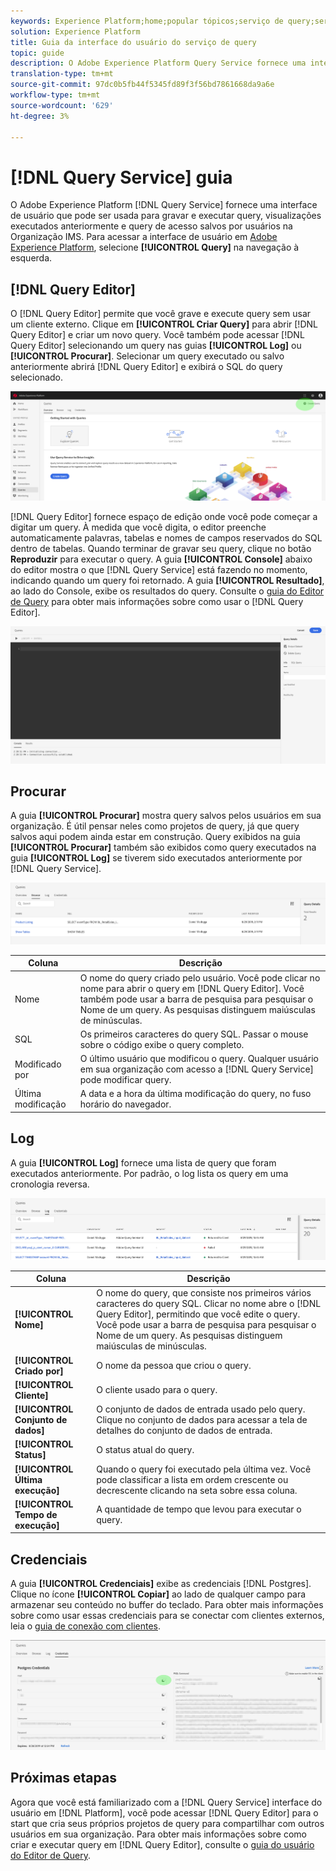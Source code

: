 ```yaml
---
keywords: Experience Platform;home;popular tópicos;serviço de query;serviço de Query;query;editor de query;editor de Query;editor de Query;
solution: Experience Platform
title: Guia da interface do usuário do serviço de query
topic: guide
description: O Adobe Experience Platform Query Service fornece uma interface de usuário que pode ser usada para gravar e executar query, visualização de query executados anteriormente e acessar query salvos por usuários na organização IMS.
translation-type: tm+mt
source-git-commit: 97dc0b5fb44f5345fd89f3f56bd7861668da9a6e
workflow-type: tm+mt
source-wordcount: '629'
ht-degree: 3%

---
```



# [!DNL Query Service] guia

O Adobe Experience Platform [!DNL Query Service] fornece uma interface de usuário que pode ser usada para gravar e executar query, visualizações executados anteriormente e query de acesso salvos por usuários na Organização IMS. Para acessar a interface de usuário em [Adobe Experience Platform][platform-ui], selecione **[!UICONTROL Query]** na navegação à esquerda.

## [!DNL Query Editor]

O [!DNL Query Editor] permite que você grave e execute query sem usar um cliente externo. Clique em **[!UICONTROL Criar Query]** para abrir [!DNL Query Editor] e criar um novo query. Você também pode acessar [!DNL Query Editor] selecionando um query nas guias **[!UICONTROL Log]** ou **[!UICONTROL Procurar]**. Selecionar um query executado ou salvo anteriormente abrirá [!DNL Query Editor] e exibirá o SQL do query selecionado.

![Imagem](../images/queries/ui-overview/overview.png)

[!DNL Query Editor] fornece espaço de edição onde você pode começar a digitar um query. À medida que você digita, o editor preenche automaticamente palavras, tabelas e nomes de campos reservados do SQL dentro de tabelas. Quando terminar de gravar seu query, clique no botão **Reproduzir** para executar o query. A guia **[!UICONTROL Console]** abaixo do editor mostra o que [!DNL Query Service] está fazendo no momento, indicando quando um query foi retornado. A guia **[!UICONTROL Resultado]**, ao lado do Console, exibe os resultados do query. Consulte o [guia do Editor de Query][query-editor] para obter mais informações sobre como usar o [!DNL Query Editor].

![Imagem](../images/queries/ui-overview/query-editor.png)

## Procurar

A guia **[!UICONTROL Procurar]** mostra query salvos pelos usuários em sua organização. É útil pensar neles como projetos de query, já que query salvos aqui podem ainda estar em construção. Query exibidos na guia **[!UICONTROL Procurar]** também são exibidos como query executados na guia **[!UICONTROL Log]** se tiverem sido executados anteriormente por [!DNL Query Service].

![Imagem](../images/queries/ui-overview/browse.png)

| Coluna | Descrição |
| --- | --- |
| Nome | O nome do query criado pelo usuário. Você pode clicar no nome para abrir o query em [!DNL Query Editor]. Você também pode usar a barra de pesquisa para pesquisar o Nome de um query. As pesquisas distinguem maiúsculas de minúsculas. |
| SQL | Os primeiros caracteres do query SQL. Passar o mouse sobre o código exibe o query completo. |
| Modificado por | O último usuário que modificou o query. Qualquer usuário em sua organização com acesso a [!DNL Query Service] pode modificar query. |
| Última modificação | A data e a hora da última modificação do query, no fuso horário do navegador. |

## Log

A guia **[!UICONTROL Log]** fornece uma lista de query que foram executados anteriormente. Por padrão, o log lista os query em uma cronologia reversa.

![Imagem](../images/queries/ui-overview/log.png)

| Coluna | Descrição |
| --- | --- |
| **[!UICONTROL Nome]** | O nome do query, que consiste nos primeiros vários caracteres do query SQL. Clicar no nome abre o [!DNL Query Editor], permitindo que você edite o query. Você pode usar a barra de pesquisa para pesquisar o Nome de um query. As pesquisas distinguem maiúsculas de minúsculas. |
| **[!UICONTROL Criado por]** | O nome da pessoa que criou o query. |
| **[!UICONTROL Cliente]** | O cliente usado para o query. |
| **[!UICONTROL Conjunto de dados]** | O conjunto de dados de entrada usado pelo query. Clique no conjunto de dados para acessar a tela de detalhes do conjunto de dados de entrada. |
| **[!UICONTROL Status]** | O status atual do query. |
| **[!UICONTROL Última execução]** | Quando o query foi executado pela última vez. Você pode classificar a lista em ordem crescente ou decrescente clicando na seta sobre essa coluna. |
| **[!UICONTROL Tempo de execução]** | A quantidade de tempo que levou para executar o query. |

## Credenciais

A guia **[!UICONTROL Credenciais]** exibe as credenciais [!DNL Postgres]. Clique no ícone **[!UICONTROL Copiar]** ao lado de qualquer campo para armazenar seu conteúdo no buffer do teclado. Para obter mais informações sobre como usar essas credenciais para se conectar com clientes externos, leia o [guia de conexão com clientes][connect-clients].

![Imagem](../images/queries/ui-overview/credentials.png)

## Próximas etapas

Agora que você está familiarizado com a [!DNL Query Service] interface do usuário em [!DNL Platform], você pode acessar [!DNL Query Editor] para o start que cria seus próprios projetos de query para compartilhar com outros usuários em sua organização. Para obter mais informações sobre como criar e executar query em [!DNL Query Editor], consulte o [guia do usuário do Editor de Query][query-editor].

[platform-ui]: https://platform.adobe.com
[query-editor]: user-guide.md
[connect-clients]: ../clients/overview.md
